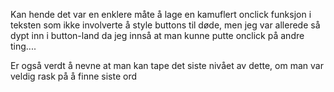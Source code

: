 Kan hende det var en enklere måte å lage en kamuflert onclick funksjon i teksten som ikke involverte å style buttons til døde, men jeg var allerede så dypt inn i button-land da jeg innså at man kunne putte onclick på andre ting....

Er også verdt å nevne at man kan tape det siste nivået av dette, om man var veldig rask på å finne siste ord
